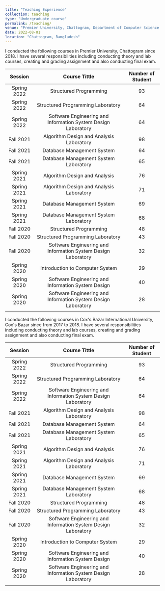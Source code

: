 ```yaml
---
title: "Teaching Experience"
collection: teaching
type: "Undergraduate course"
permalink: /teaching/
venue: "Premier University, Chattogram, Department of Computer Science and Engineering"
date: 2022-08-01
location: "Chattogram, Bangladesh"
---
```


I conducted the following courses in Premier University, Chattogram since 2018. I have several responsibilities including conducting theory and lab courses, creating and grading assignment and also conducting final exam.

| **Session** |                        **Course Tittle**                       | **Number of Student** |   
|:-----------:|:--------------------------------------------------------------:|:---------------------:|
| Spring 2022 |                     Structured Programming                     |           93          | 
| Spring 2022 |                Structured Programming Laboratory               |           64          |  
| Spring 2022 | Software Engineering and Information  System Design Laboratory |           64          |  
|  Fall 2021  |            Algorithm Design and Analysis Laboratory            |           98          |   
|  Fall 2021  |                   Database Management System                   |           64          |   
|  Fall 2021  |              Database Management System Laboratory             |           65          |   
| Spring 2021 |                  Algorithm Design and Analysis                 |           76          |   
| Spring 2021 |            Algorithm Design and Analysis Laboratory            |           71          |  
| Spring 2021 |                   Database Management System                   |           69          |   
| Spring 2021 |              Database Management System Laboratory             |           68          |   
|  Fall 2020  |                     Structured Programming                     |           48          |   
|  Fall 2020  |                Structured Programming Laboratory               |           43          |   
|  Fall 2020  | Software Engineering and Information  System Design Laboratory |           32          |   
| Spring 2020 |                 Introduction to Computer System                |           29          |   
| Spring 2020 |      Software Engineering and Information  System Design       |           40          |   
| Spring 2020 | Software Engineering and Information  System Design Laboratory |           28          |  
|             |                                                                |                       |   



I conducted the following courses in Cox's Bazar International University, Cox's Bazar since from 2017 to 2018. I have several responsibilities including conducting theory and lab courses, creating and grading assignment and also conducting final exam.

| **Session** |                        **Course Tittle**                       | **Number of Student** |   
|:-----------:|:--------------------------------------------------------------:|:---------------------:|
| Spring 2022 |                     Structured Programming                     |           93          | 
| Spring 2022 |                Structured Programming Laboratory               |           64          |  
| Spring 2022 | Software Engineering and Information  System Design Laboratory |           64          |  
|  Fall 2021  |            Algorithm Design and Analysis Laboratory            |           98          |   
|  Fall 2021  |                   Database Management System                   |           64          |   
|  Fall 2021  |              Database Management System Laboratory             |           65          |   
| Spring 2021 |                  Algorithm Design and Analysis                 |           76          |   
| Spring 2021 |            Algorithm Design and Analysis Laboratory            |           71          |  
| Spring 2021 |                   Database Management System                   |           69          |   
| Spring 2021 |              Database Management System Laboratory             |           68          |   
|  Fall 2020  |                     Structured Programming                     |           48          |   
|  Fall 2020  |                Structured Programming Laboratory               |           43          |   
|  Fall 2020  | Software Engineering and Information  System Design Laboratory |           32          |   
| Spring 2020 |                 Introduction to Computer System                |           29          |   
| Spring 2020 |      Software Engineering and Information  System Design       |           40          |   
| Spring 2020 | Software Engineering and Information  System Design Laboratory |           28          |  
|             |                                                                |                       |   
